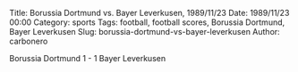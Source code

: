 Title: Borussia Dortmund vs. Bayer Leverkusen, 1989/11/23
Date: 1989/11/23 00:00
Category: sports
Tags: football, football scores, Borussia Dortmund, Bayer Leverkusen
Slug: borussia-dortmund-vs-bayer-leverkusen
Author: carbonero


Borussia Dortmund 1 - 1 Bayer Leverkusen
